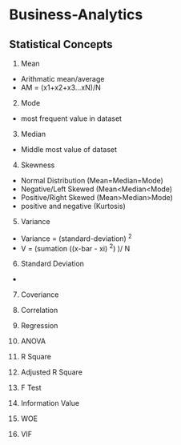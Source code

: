 # Business-Analytics

## Statistical Concepts

1. Mean
- Arithmatic mean/average
- AM = (x1+x2+x3...xN)/N

2. Mode
- most frequent value in dataset

3. Median
- Middle most value of dataset

4. Skewness
- Normal Distribution (Mean=Median=Mode)
- Negative/Left Skewed (Mean<Median<Mode)
- Positive/Right Skewed (Mean>Median>Mode)
- positive and negative (Kurtosis)

5. Variance
- Variance = (standard-deviation) <sup>2</sup>
- V = (sumation ((x-bar - xi) <sup>2</sup>) )/ N

6. Standard Deviation
- 

7. Coveriance

8. Correlation

9. Regression

10. ANOVA

11. R Square

12. Adjusted R Square

13. F Test

14. Information Value

15. WOE

16. VIF
